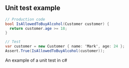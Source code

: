## Unit test example

```csharp
// Production code
bool IsAllowedToBuyAlcohol(Customer customer) {
  return customer.age >= 18;
}
```

```csharp
// Test
var customer = new Customer { name: 'Mark', age: 24 };
Assert.True(IsAllowedToBuyAlcohol(customer));
```

An example of a unit test in c#
